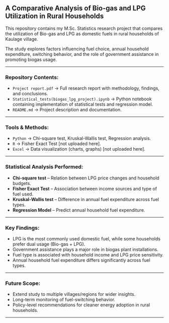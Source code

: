 ## A Comparative Analysis of Bio-gas and LPG Utilization in Rural Households

This repository contains my M.Sc. Statistics research project that compares the utilization of Bio-gas and LPG as domestic fuels in rural households of Kaulage village.

The study explores factors influencing fuel choice, annual household expenditure, switching behavior, and the role of government assistance in promoting biogas usage.

---

### Repository Contents:
- `Project report.pdf` → Full research report with methodology, findings, and conclusions.
- `Statistical_tests(biogas_lpg_project).ipynb` → Python notebook containing implementation of statistical tests and regression model.
- `README.md` → Project description and documentation.

---

### Tools & Methods:
- `Python` → Chi-square test, Kruskal-Wallis test, Regression analysis.
- `R` → Fisher Exact Test [not uploaded here].
- `Excel` → Data visualization (charts, graphs) [not uploaded here].

---

### Statistical Analysis Performed:
- **Chi-square test** – Relation between LPG price changes and household budgets.
- **Fisher Exact Test** – Association between income sources and type of fuel used.
- **Kruskal-Wallis test** – Difference in annual fuel expenditure across fuel types.
- **Regression Model** – Predict annual household fuel expenditure.

---

### Key Findings:
- LPG is the most commonly used domestic fuel, while some households prefer dual usage (Bio-gas + LPG).
- Government assistance plays a major role in biogas plant installations.
- Fuel type is associated with household income and LPG price sensitivity.
- Annual household fuel expenditure differs significantly across fuel types.

---

### Future Scope:
- Extend study to multiple villages/regions for wider insights.
- Long-term monitoring of fuel-switching behavior.
- Policy-level recommendations for cleaner energy adoption in rural households.

---
